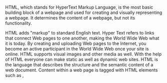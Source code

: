 <p>HTML, which stands for HyperText Markup Language, is the most basic building block of a webpage and used for creating and visually representing a webpage. It determines the content of a webpage, but not its functionality. </p>

<p>
HTML adds "markup" to standard English text. Hyper Text refers to links that connect Web pages to one another, making the World Wide Web what it is today. By creating and uploading Web pages to the Internet, you become an active participant in the World Wide Web once your site is online. HTML supports visual images and other media as well. With the help of HTML everyone can make static as well as dynamic web sites. HTML is the language that describes the structure and the semantic content of a web document. Content within a web page is tagged with HTML elements such as <addr> <head> , <title>, <body>, <article>, <section>, <p>, <div>, <span>, <img>, <picture> </addr>, and so forth. These elements form the building blocks of a website. </p>
